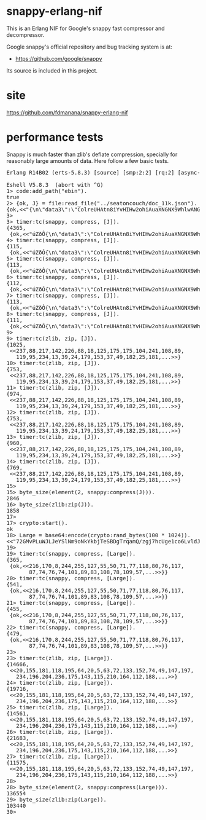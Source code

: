 # snappy-erlang-nif

This is an Erlang NIF for Google's snappy fast compressor and decompressor.

Google snappy's official repository and bug tracking system is at:

* https://github.com/google/snappy

Its source is included in this project.


# site

https://github.com/fdmanana/snappy-erlang-nif


# performance tests

Snappy is much faster than zlib's deflate compression, specially for reasonably large amounts of
data. Here follow a few basic tests.

<pre>
Erlang R14B02 (erts-5.8.3) [source] [smp:2:2] [rq:2] [async-threads:0] [hipe] [kernel-poll:false]

Eshell V5.8.3  (abort with ^G)
1&gt; code:add_path("ebin").
true
2&gt; {ok, J} = file:read_file("../seatoncouch/doc_11k.json").
{ok,&lt;&lt;"{\n\"data3\":\"ColreUHAtn8iYvHIHw2ohiAuaXNGNX9WhlwANGDBYKYs6YEvHXgFXRkWuYoFyfLVqtjZNPedtukWRDXFz7VUOl4APLS7GB9Nw"...&gt;&gt;}
3&gt;
3&gt; timer:tc(snappy, compress, [J]).
{4365,
 {ok,&lt;&lt;"úZðÔ{\n\"data3\":\"ColreUHAtn8iYvHIHw2ohiAuaXNGNX9WhlwANGDBYKYs6YEvHXgFXRkWuYoFyfLVqtjZNPedtukWRDXFz7VUO"...&gt;&gt;}}
4&gt; timer:tc(snappy, compress, [J]).
{115,
 {ok,&lt;&lt;"úZðÔ{\n\"data3\":\"ColreUHAtn8iYvHIHw2ohiAuaXNGNX9WhlwANGDBYKYs6YEvHXgFXRkWuYoFyfLVqtjZNPedtukWRDXFz7VUO"...&gt;&gt;}}
5&gt; timer:tc(snappy, compress, [J]).
{113,
 {ok,&lt;&lt;"úZðÔ{\n\"data3\":\"ColreUHAtn8iYvHIHw2ohiAuaXNGNX9WhlwANGDBYKYs6YEvHXgFXRkWuYoFyfLVqtjZNPedtukWRDXFz7VUO"...&gt;&gt;}}
6&gt; timer:tc(snappy, compress, [J]).
{112,
 {ok,&lt;&lt;"úZðÔ{\n\"data3\":\"ColreUHAtn8iYvHIHw2ohiAuaXNGNX9WhlwANGDBYKYs6YEvHXgFXRkWuYoFyfLVqtjZNPedtukWRDXFz7VUO"...&gt;&gt;}}
7&gt; timer:tc(snappy, compress, [J]).
{113,
 {ok,&lt;&lt;"úZðÔ{\n\"data3\":\"ColreUHAtn8iYvHIHw2ohiAuaXNGNX9WhlwANGDBYKYs6YEvHXgFXRkWuYoFyfLVqtjZNPedtukWRDXFz7VUO"...&gt;&gt;}}
8&gt; timer:tc(snappy, compress, [J]).
{111,
 {ok,&lt;&lt;"úZðÔ{\n\"data3\":\"ColreUHAtn8iYvHIHw2ohiAuaXNGNX9WhlwANGDBYKYs6YEvHXgFXRkWuYoFyfLVqtjZNPedtukWRDXFz7VUO"...&gt;&gt;}}
9&gt;
9&gt; timer:tc(zlib, zip, [J]).
{1025,
 &lt;&lt;237,88,217,142,226,88,18,125,175,175,104,241,108,89,
   119,95,234,13,39,24,179,153,37,49,182,25,181,...&gt;&gt;}
10&gt; timer:tc(zlib, zip, [J]).
{753,
 &lt;&lt;237,88,217,142,226,88,18,125,175,175,104,241,108,89,
   119,95,234,13,39,24,179,153,37,49,182,25,181,...&gt;&gt;}
11&gt; timer:tc(zlib, zip, [J]).
{974,
 &lt;&lt;237,88,217,142,226,88,18,125,175,175,104,241,108,89,
   119,95,234,13,39,24,179,153,37,49,182,25,181,...&gt;&gt;}
12&gt; timer:tc(zlib, zip, [J]).
{753,
 &lt;&lt;237,88,217,142,226,88,18,125,175,175,104,241,108,89,
   119,95,234,13,39,24,179,153,37,49,182,25,181,...&gt;&gt;}
13&gt; timer:tc(zlib, zip, [J]).
{960,
 &lt;&lt;237,88,217,142,226,88,18,125,175,175,104,241,108,89,
   119,95,234,13,39,24,179,153,37,49,182,25,181,...&gt;&gt;}
14&gt; timer:tc(zlib, zip, [J]).
{769,
 &lt;&lt;237,88,217,142,226,88,18,125,175,175,104,241,108,89,
   119,95,234,13,39,24,179,153,37,49,182,25,181,...&gt;&gt;}
15&gt;
15&gt; byte_size(element(2, snappy:compress(J))).
2846
16&gt; byte_size(zlib:zip(J)).
1858
17&gt;
17&gt; crypto:start().
ok
18&gt; Large = base64:encode(crypto:rand_bytes(100 * 1024)).
&lt;&lt;"72GMvPLuWJLJeYSlNm9oNkYkbjTeSBDgTrqamQ/zgj7hcUge1co6LvldJyitKPZkMPQGnrN98EyqSyWto3k7ShNgiNc05Gt4zdXSbTVSDzeID661DnJX"...&gt;&gt;
19&gt;
19&gt; timer:tc(snappy, compress, [Large]).
{365,
 {ok,&lt;&lt;216,170,8,244,255,127,55,50,71,77,118,80,76,117,
       87,74,76,74,101,89,83,108,78,109,57,...&gt;&gt;}}
20&gt; timer:tc(snappy, compress, [Large]).
{541,
 {ok,&lt;&lt;216,170,8,244,255,127,55,50,71,77,118,80,76,117,
       87,74,76,74,101,89,83,108,78,109,57,...&gt;&gt;}}
21&gt; timer:tc(snappy, compress, [Large]).
{455,
 {ok,&lt;&lt;216,170,8,244,255,127,55,50,71,77,118,80,76,117,
       87,74,76,74,101,89,83,108,78,109,57,...&gt;&gt;}}
22&gt; timer:tc(snappy, compress, [Large]).
{479,
 {ok,&lt;&lt;216,170,8,244,255,127,55,50,71,77,118,80,76,117,
       87,74,76,74,101,89,83,108,78,109,57,...&gt;&gt;}}
23&gt;
23&gt; timer:tc(zlib, zip, [Large]).
{14666,
 &lt;&lt;20,155,181,118,195,64,20,5,63,72,133,152,74,49,147,197,
   234,196,204,236,175,143,115,210,164,112,188,...&gt;&gt;}
24&gt; timer:tc(zlib, zip, [Large]).
{19716,
 &lt;&lt;20,155,181,118,195,64,20,5,63,72,133,152,74,49,147,197,
   234,196,204,236,175,143,115,210,164,112,188,...&gt;&gt;}
25&gt; timer:tc(zlib, zip, [Large]).
{14561,
 &lt;&lt;20,155,181,118,195,64,20,5,63,72,133,152,74,49,147,197,
   234,196,204,236,175,143,115,210,164,112,188,...&gt;&gt;}
26&gt; timer:tc(zlib, zip, [Large]).
{21683,
 &lt;&lt;20,155,181,118,195,64,20,5,63,72,133,152,74,49,147,197,
   234,196,204,236,175,143,115,210,164,112,188,...&gt;&gt;}
27&gt; timer:tc(zlib, zip, [Large]).
{11575,
 &lt;&lt;20,155,181,118,195,64,20,5,63,72,133,152,74,49,147,197,
   234,196,204,236,175,143,115,210,164,112,188,...&gt;&gt;}
28&gt;
28&gt; byte_size(element(2, snappy:compress(Large))).
136554
29&gt; byte_size(zlib:zip(Large)).
103440
30&gt;
</pre>
